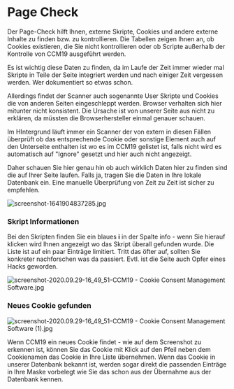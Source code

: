 # Page Check

Der Page-Check hilft Ihnen, externe Skripte, Cookies und andere externe Inhalte zu finden bzw. zu kontrollieren. Die Tabellen zeigen Ihnen an, ob Cookies existieren, die Sie nicht kontrollieren oder ob Scripte außerhalb der Kontrolle von CCM19 ausgeführt werden.

Es ist wichtig diese Daten zu finden, da im Laufe der Zeit immer wieder mal Skripte in Teile der Seite integriert werden und nach einiger Zeit vergessen werden. Wer dokumentiert so etwas schon.

Allerdings findet der Scanner auch sogenannte User Skripte und Cookies die von anderen Seiten eingeschleppt werden. Browser verhalten sich hier mitunter nicht konsistent. Die Ursache ist von unserer Seite aus nicht zu erklären, da müssten die Browserhersteller einmal genauer schauen.

Im HIntergrund läuft immer ein Scanner der von extern in diesen Fällen überprüft ob das entsprechende Cookie oder sonstige Element auch auf den Unterseite enthalten ist wo es im CCM19 gelistet ist, falls nicht wird es automatisch auf "Ignore" gesetzt und hier auch nicht angezeigt.

Daher schauen Sie hier genau hin ob auch wirklich Daten hier zu finden sind die auf Ihrer Seite laufen. Falls ja, tragen Sie die Daten in Ihre lokale Datenbank ein. Eine manuelle Überprüfung von Zeit zu Zeit ist sicher zu empfehlen.

![screenshot-1641904837285.jpg](../../assets/screenshot-1641904837285.jpg)

### Skript Informationen

Bei den Skripten finden Sie ein blaues **i** in der Spalte info - wenn Sie hierauf klicken wird Ihnen angezeigt wo das Skript überall gefunden wurde. Die Liste ist auf ein paar Einträge limitiert. Tritt das öfter auf, sollten Sie konkreter nachforschen was da passiert. Evtl. ist die Seite auch Opfer eines Hacks geworden.

![screenshot-2020.09.29-16_49_51-CCM19 - Cookie Consent Management Software.jpg](<../../assets/screenshot-2020.09.29-16_49_51-CCM19 - Cookie Consent Management Software.jpg>)

### Neues Cookie gefunden

![screenshot-2020.09.29-16_49_51-CCM19 - Cookie Consent Management Software (1).jpg](<../../assets/screenshot-2020.09.29-16_49_51-CCM19 - Cookie Consent Management Software (1).jpg>)

Wenn CCM19 ein neues Cookie findet - wie auf dem Screenshot zu erkennen ist, können Sie das Cookie mit Klick auf den Pfeil neben dem Cookienamen das Cookie in Ihre Liste übernehmen. Wenn das Cookie in unserer Datenbank bekannt ist, werden sogar direkt die passenden Einträge in Ihre Maske vorbelegt wie Sie das schon aus der Übernahme aus der Datenbank kennen.
